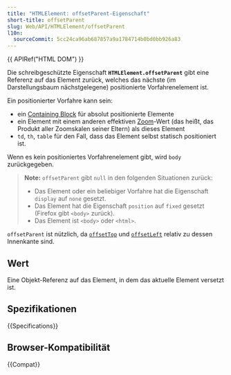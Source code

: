```yaml
---
title: "HTMLElement: offsetParent-Eigenschaft"
short-title: offsetParent
slug: Web/API/HTMLElement/offsetParent
l10n:
  sourceCommit: 5cc24ca96ab687857a9a1784714b0bd0bb926a83
---
```


{{ APIRef("HTML DOM") }}

Die schreibgeschützte Eigenschaft **`HTMLElement.offsetParent`** gibt eine Referenz auf das Element zurück, welches das nächste (im Darstellungsbaum nächstgelegene) positionierte Vorfahrenelement ist.

Ein positionierter Vorfahre kann sein:

- ein [Containing Block](/de/docs/Web/CSS/Containing_block#identifying_the_containing_block) für absolut positionierte Elemente
- ein Element mit einem anderen effektiven [Zoom](/de/docs/Web/CSS/zoom)-Wert (das heißt, das Produkt aller Zoomskalen seiner Eltern) als dieses Element
- `td`, `th`, `table` für den Fall, dass das Element selbst statisch positioniert ist.

Wenn es kein positioniertes Vorfahrenelement gibt, wird `body` zurückgegeben.

> **Note:** `offsetParent` gibt `null` in den folgenden
> Situationen zurück:
>
> - Das Element oder ein beliebiger Vorfahre hat die Eigenschaft `display` auf
>   `none` gesetzt.
> - Das Element hat die Eigenschaft `position` auf `fixed` gesetzt
>   (Firefox gibt `<body>` zurück).
> - Das Element ist `<body>` oder `<html>`.

`offsetParent` ist nützlich, da
[`offsetTop`](/de/docs/Web/API/HTMLElement/offsetTop) und
[`offsetLeft`](/de/docs/Web/API/HTMLElement/offsetLeft) relativ zu dessen Innenkante sind.

## Wert

Eine Objekt-Referenz auf das Element, in dem das aktuelle Element versetzt ist.

## Spezifikationen

{{Specifications}}

## Browser-Kompatibilität

{{Compat}}
